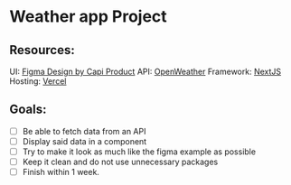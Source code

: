 # Weather app Project

## Resources:
UI: [Figma Design by Capi Product](https://www.figma.com/community/file/1301388667663240529/weather-app-glassmorphism-design-style)
API: [OpenWeather](https://openweathermap.org/api)
Framework: [NextJS](https://nextjs.org)
Hosting: [Vercel](https://vercel.com/)

## Goals:
- [ ] Be able to fetch data from an API 
- [ ] Display said data in a component
- [ ] Try to make it look as much like the figma example as possible
- [ ] Keep it clean and do not use unnecessary packages
- [ ] Finish within 1 week.